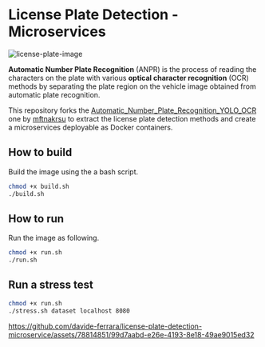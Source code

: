 # License Plate Detection - Microservices

![license-plate-image](docs/license-plate.jpg)

**Automatic Number Plate Recognition** (ANPR) is the process of reading the characters on the plate with various **optical character recognition** (OCR) methods by separating the plate region on the vehicle image obtained from automatic plate recognition.

This repository forks the [Automatic_Number_Plate_Recognition_YOLO_OCR
](https://github.com/mftnakrsu/Automatic_Number_Plate_Recognition_YOLO_OCR) one by [mftnakrsu](https://github.com/mftnakrsu) to extract the license plate detection methods and create a microservices deployable as Docker containers.

## How to build

Build the image using the a bash script.

```bash
chmod +x build.sh
./build.sh
```

## How to run

Run the image as following.

```bash
chmod +x run.sh
./run.sh
```

## Run a stress test

```bash
chmod +x run.sh
./stress.sh dataset localhost 8080
```

https://github.com/davide-ferrara/license-plate-detection-microservice/assets/78814851/99d7aabd-e26e-4193-8e18-49ae9015ed32

